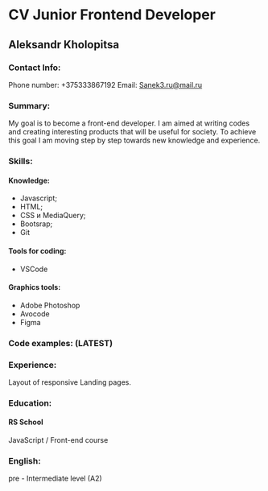 # CV Junior Frontend Developer

## Aleksandr Kholopitsa

### Contact Info:

Phone number:
+375333867192
Email:
Sanek3.ru@mail.ru

### Summary:

My goal is to become a front-end developer.
I am aimed at writing codes and creating interesting products that will be useful for society. To achieve this goal I am moving step by step towards new knowledge and experience.

### Skills:

#### Knowledge:

- Javascript;
- HTML;
- CSS и MediaQuery;
- Bootsrap;
- Git

#### Tools for coding:

- VSCode

#### Graphics tools:

- Adobe Photoshop
- Avocode
- Figma

### Code examples: (LATEST)

### Experience:

Layout of responsive Landing pages.

### Education:

#### RS School

JavaScript / Front-end course

### English:

pre - Intermediate level (A2)

